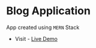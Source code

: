 # Blog Application

App created using `MERN` Stack

- Visit - [Live Demo](https://blogifymern.netlify.app/)
